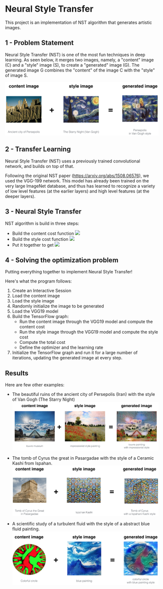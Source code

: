 # Neural Style Transfer

This project is an implementation of NST algorithm that generates artistic images.

 ## 1 - Problem Statement

Neural Style Transfer (NST) is one of the most fun techniques in deep learning. As seen below, it merges two images, namely, a "content" image (C) and a "style" image (S), to create a "generated" image (G). The generated image G combines the "content" of the image C with the "style" of image S. 

![Monet](https://github.com/parasgulati8/Neural-Style-Transfer/blob/master/images/perspolis_vangogh.png)

## 2 - Transfer Learning

Neural Style Transfer (NST) uses a previously trained convolutional network, and builds on top of that.

Following the original NST paper (https://arxiv.org/abs/1508.06576), we used the VGG-199 network. This model has already been trained on the very large ImageNet database, and thus has learned to recognize a variety of low level features (at the earlier layers) and high level features (at the deeper layers).

## 3 - Neural Style Transfer 

NST algorithm is build in three steps:

- Build the content cost function ![](https://render.githubusercontent.com/render/math?math=J_%7Bcontent%7D%28C%2CG%29&mode=inline)
- Build the style cost function ![](https://render.githubusercontent.com/render/math?math=J_%7Bstyle%7D%28S%2CG%29&mode=inline)
- Put it together to get ![](https://render.githubusercontent.com/render/math?math=J%28G%29%20%3D%20%5Calpha%20J_%7Bcontent%7D%28C%2CG%29%20%2B%20%5Cbeta%20J_%7Bstyle%7D%28S%2CG%29&mode=inline)

## 4 - Solving the optimization problem
Putting everything together to implement Neural Style Transfer!

Here's what the program follows:

1. Create an Interactive Session
2. Load the content image 
3. Load the style image
4. Randomly initialize the image to be generated 
5. Load the VGG19 model
7. Build the TensorFlow graph:
    - Run the content image through the VGG19 model and compute the content cost
    - Run the style image through the VGG19 model and compute the style cost
    - Compute the total cost
    - Define the optimizer and the learning rate
8. Initialize the TensorFlow graph and run it for a large number of iterations, updating the generated image at every step.

## Results

Here are few other examples:

- The beautiful ruins of the ancient city of Persepolis (Iran) with the style of Van Gogh (The Starry Night)
![](https://github.com/parasgulati8/Neural-Style-Transfer/blob/master/images/louvre_generated.png)

- The tomb of Cyrus the great in Pasargadae with the style of a Ceramic Kashi from Ispahan.
![](https://github.com/parasgulati8/Neural-Style-Transfer/blob/master/images/pasargad_kashi.png)

- A scientific study of a turbulent fluid with the style of a abstract blue fluid painting.
![](https://github.com/parasgulati8/Neural-Style-Transfer/blob/master/images/circle_abstract.png)
